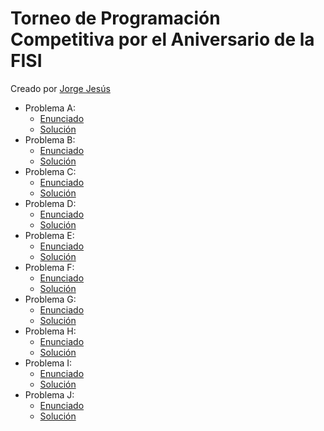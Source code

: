 # Torneo de Programación Competitiva por el Aniversario de la FISI
Creado por [Jorge Jesús](https://codeforces.com/profile/JorgeKtch)
- Problema A:
  - [Enunciado](https://codeforces.com/contest/1486/problem/A)
  - [Solución](https://github.com/cpcunmsm/team-2024/blob/main/FISI%20Aniversario/A.cpp)
- Problema B:
  - [Enunciado](https://codeforces.com/contest/638/problem/B)
  - [Solución](https://github.com/cpcunmsm/team-2024/blob/main/FISI%20Aniversario/B.cpp)
- Problema C:
  - [Enunciado](https://codeforces.com/contest/476/problem/B)
  - [Solución](https://github.com/cpcunmsm/team-2024/blob/main/FISI%20Aniversario/C.cpp)
- Problema D:
  - [Enunciado](https://codeforces.com/contest/1404/problem/B)
  - [Solución](https://github.com/cpcunmsm/team-2024/blob/main/FISI%20Aniversario/D.cpp)
- Problema E:
  - [Enunciado](https://codeforces.com/contest/977/problem/C)
  - [Solución](https://github.com/cpcunmsm/team-2024/blob/main/FISI%20Aniversario/E.cpp)
- Problema F:
  - [Enunciado](https://codeforces.com/contest/847/problem/C)
  - [Solución](https://github.com/cpcunmsm/team-2024/blob/main/FISI%20Aniversario/F.cpp)
- Problema G:
  - [Enunciado](https://codeforces.com/contest/814/problem/D)
  - [Solución](https://github.com/cpcunmsm/team-2024/blob/main/FISI%20Aniversario/G.cpp)
- Problema H:
  - [Enunciado](https://codeforces.com/contest/1466/problem/E)
  - [Solución](https://github.com/cpcunmsm/team-2024/blob/main/FISI%20Aniversario/H.cpp)
- Problema I:
  - [Enunciado](https://codeforces.com/contest/1951/problem/G)
  - [Solución](https://github.com/cpcunmsm/team-2024/blob/main/FISI%20Aniversario/I.cpp)
- Problema J:
  - [Enunciado](https://codeforces.com/contest/1045/problem/I)
  - [Solución](https://github.com/cpcunmsm/team-2024/blob/main/FISI%20Aniversario/J.cpp)
